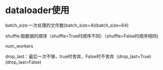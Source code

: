 # dataloader使用

batch_size:一次处理的文件数(batch_size=4)(batch_size=64)

shuffle:取数据的顺序（shuffle=True时顺序不同）（shuffle=False时顺序相同)

num_workers

drop_last：最后一次不够，true时舍弃，False时不舍弃（drop_last=True)(drop_last=False)